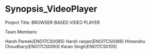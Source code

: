 # Synopsis_VideoPlayer
Project Title: BROWSER-BASED VIDEO PLAYER

Team Members:

Harsh Pareek(ENG17CS0085) 
Harsh ranjan(ENG17CS0086)
Himanshu Choudhary(ENG17CS0093)
Karan Singh(ENG17CS0105)
